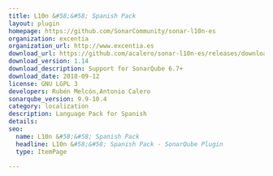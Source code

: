 ```yaml
---
title: L10n &#58;&#58; Spanish Pack
layout: plugin
homepage: https://github.com/SonarCommunity/sonar-l10n-es
organization: excentia
organization_url: http://www.excentia.es
download_url: https://github.com/acalero/sonar-l10n-es/releases/download/sonar-l10n-es-plugin-1.14/sonar-l10n-es-plugin-1.14.jar
download_version: 1.14
download_description: Support for SonarQube 6.7+
download_date: 2018-09-12
license: GNU LGPL 3
developers: Rubén Melcón,Antonio Calero
sonarqube_version: 9.9-10.4
category: localization
description: Language Pack for Spanish
details: 
seo:
  name: L10n &#58;&#58; Spanish Pack
  headline: L10n &#58;&#58; Spanish Pack - SonarQube Plugin
  type: ItemPage

---
```

